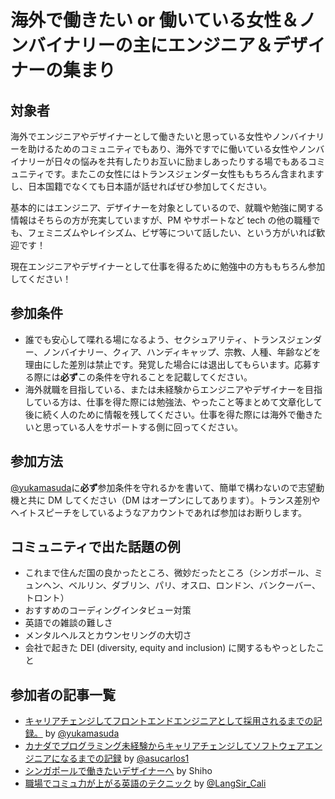 # 海外で働きたい or 働いている女性＆ノンバイナリーの主にエンジニア＆デザイナーの集まり

## 対象者

海外でエンジニアやデザイナーとして働きたいと思っている女性やノンバイナリーを助けるためのコミュニティでもあり、海外ですでに働いている女性やノンバイナリーが日々の悩みを共有したりお互いに励ましあったりする場でもあるコミュニティです。またこの女性にはトランスジェンダー女性ももちろん含まれますし、日本国籍でなくても日本語が話せればぜひ参加してください。

基本的にはエンジニア、デザイナーを対象としているので、就職や勉強に関する情報はそちらの方が充実していますが、PM やサポートなど tech の他の職種でも、フェミニズムやレイシズム、ビザ等について話したい、という方がいれば歓迎です！

現在エンジニアやデザイナーとして仕事を得るために勉強中の方ももちろん参加してください！

## 参加条件

- 誰でも安心して喋れる場になるよう、セクシュアリティ、トランスジェンダー、ノンバイナリー、クィア、ハンディキャップ、宗教、人種、年齢などを理由にした差別は禁止です。発覚した場合には退出してもらいます。応募する際には**必ず**この条件を守れることを記載してください。
- 海外就職を目指している、または未経験からエンジニアやデザイナーを目指している方は、仕事を得た際には勉強法、やったこと等まとめて文章化して後に続く人のために情報を残してください。仕事を得た際には海外で働きたいと思っている人をサポートする側に回ってください。

## 参加方法

[@yukamasuda](https://twitter.com/yukamasuda)に**必ず**参加条件を守れるかを書いて、簡単で構わないので志望動機と共に DM してください（DM はオープンにしてあります）。トランス差別やヘイトスピーチをしているようなアカウントであれば参加はお断りします。

## コミュニティで出た話題の例

- これまで住んだ国の良かったところ、微妙だったところ（シンガポール、ミュンヘン、ベルリン、ダブリン、パリ、オスロ、ロンドン、バンクーバー、トロント）
- おすすめのコーディングインタビュー対策
- 英語での雑談の難しさ
- メンタルヘルスとカウンセリングの大切さ
- 会社で起きた DEI (diversity, equity and inclusion) に関するもやっとしたこと

## 参加者の記事一覧

- [キャリアチェンジしてフロントエンドエンジニアとして採用されるまでの記録。](https://note.com/y_ukyk/n/n577cd5a78953) by [@yukamasuda](https://twitter.com/yukamasuda)
- [カナダでプログラミング未経験からキャリアチェンジしてソフトウェアエンジニアになるまでの記録](https://note.com/asucarlos/n/nd2255e5a3da6) by [@asucarlos1](https://twitter.com/asucarlos1)
- [シンガポールで働きたいデザイナーへ](https://note.com/shihoasada/n/n48680fb2ef1d?nt=like_9298) by Shiho
- [職場でコミュ力が上がる英語のテクニック](https://note.com/noot/n/ncd3a46c399db) by [@LangSir_Cali](https://twitter.com/LangSir_Cali)
